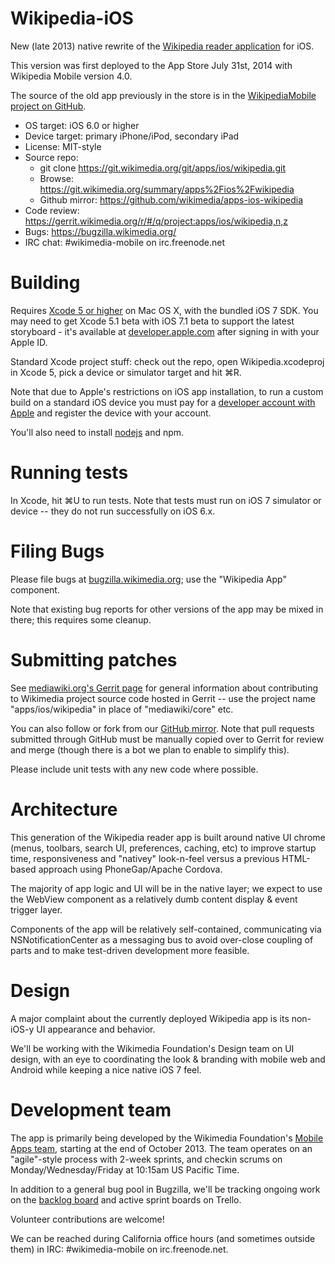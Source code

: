 # Wikipedia-iOS

New (late 2013) native rewrite of the [Wikipedia reader application](https://www.mediawiki.org/wiki/Wikimedia_Apps/Wikipedia) for iOS.

This version was first deployed to the App Store July 31st, 2014 with Wikipedia Mobile version 4.0.

The source of the old app previously in the store is in the [WikipediaMobile project on GitHub](https://github.com/wikimedia/WikipediaMobile).

* OS target: iOS 6.0 or higher
* Device target: primary iPhone/iPod, secondary iPad
* License: MIT-style
* Source repo:
  * git clone https://git.wikimedia.org/git/apps/ios/wikipedia.git
  * Browse: https://git.wikimedia.org/summary/apps%2Fios%2Fwikipedia
  * Github mirror: https://github.com/wikimedia/apps-ios-wikipedia
* Code review: https://gerrit.wikimedia.org/r/#/q/project:apps/ios/wikipedia,n,z
* Bugs: https://bugzilla.wikimedia.org/
* IRC chat: #wikimedia-mobile on irc.freenode.net


# Building

Requires [Xcode 5 or higher](https://itunes.apple.com/us/app/xcode/id497799835) on Mac OS X, with the bundled iOS 7 SDK. You may need to get Xcode 5.1 beta with iOS 7.1 beta to support the latest storyboard - it's available at [developer.apple.com](https://developer.apple.com/) after signing in with your Apple ID.

Standard Xcode project stuff: check out the repo, open Wikipedia.xcodeproj in Xcode 5, pick a device or simulator target and hit ⌘R.

Note that due to Apple's restrictions on iOS app installation, to run a custom build on a standard iOS device you must pay for a [developer account with Apple](https://developer.apple.com/devcenter/ios/index.action) and register the device with your account.

You'll also need to install [nodejs](http://nodejs.org/) and npm.

# Running tests

In Xcode, hit ⌘U to run tests. Note that tests must run on iOS 7 simulator or device -- they do not run successfully on iOS 6.x.


# Filing Bugs

Please file bugs at [bugzilla.wikimedia.org](https://bugzilla.wikimedia.org/); use the "Wikipedia App" component.

Note that existing bug reports for other versions of the app may be mixed in there; this requires some cleanup.


# Submitting patches

See [mediawiki.org's Gerrit page](https://www.mediawiki.org/wiki/Gerrit) for general information about contributing to Wikimedia project source code hosted in Gerrit -- use the project name "apps/ios/wikipedia" in place of "mediawiki/core" etc.

You can also follow or fork from our [GitHub mirror](https://github.com/wikimedia/apps-ios-wikipedia). Note that pull requests submitted through GitHub must be manually copied over to Gerrit for review and merge (though there is a bot we plan to enable to simplify this).

Please include unit tests with any new code where possible.


# Architecture

This generation of the Wikipedia reader app is built around native UI chrome (menus, toolbars, search UI, preferences, caching, etc) to improve startup time, responsiveness and "nativey" look-n-feel versus a previous HTML-based approach using PhoneGap/Apache Cordova.

The majority of app logic and UI will be in the native layer; we expect to use the WebView component as a relatively dumb content display & event trigger layer.

Components of the app will be relatively self-contained, communicating via NSNotificationCenter as a messaging bus to avoid over-close coupling of parts and to make test-driven development more feasible.


# Design

A major complaint about the currently deployed Wikipedia app is its non-iOS-y UI appearance and behavior.

We'll be working with the Wikimedia Foundation's Design team on UI design, with an eye to coordinating the look & branding with mobile web and Android while keeping a nice native iOS 7 feel.


# Development team

The app is primarily being developed by the Wikimedia Foundation's [Mobile Apps team](https://www.mediawiki.org/wiki/Wikimedia_Apps/Team), starting at the end of October 2013. The team operates on an "agile"-style process with 2-week sprints, and checkin scrums on Monday/Wednesday/Friday at 10:15am US Pacific Time.

In addition to a general bug pool in Bugzilla, we'll be tracking ongoing work on the [backlog board](https://trello.com/b/h0B6QYBo/wikipedia-app-backlog) and active sprint boards on Trello.

Volunteer contributions are welcome!

We can be reached during California office hours (and sometimes outside them) in IRC: #wikimedia-mobile on irc.freenode.net.

